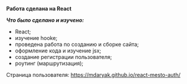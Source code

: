**__Работа сделана на React__**

*___Что было сделано и изучено:___*

* React;
* изучение hooke;
* проведена работа по созданию и сборке сайта;
* оформление кода и изучение jsx;
* создание регистрации пользователя;
* роутинг (маршрутизация); 

Страница пользователя: https://mdaryak.github.io/react-mesto-auth/